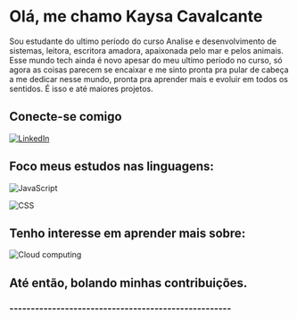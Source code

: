 
# Olá, me chamo Kaysa Cavalcante
Sou estudante do ultimo período do curso Analise e desenvolvimento de sistemas, leitora, escritora amadora, apaixonada pelo mar e pelos animais. Esse mundo tech ainda é novo apesar do meu ultimo período no curso, só agora as coisas parecem se encaixar e me sinto pronta pra pular de cabeça a me dedicar nesse mundo, pronta pra aprender mais e evoluir em todos os sentidos.
É isso e até maiores projetos.

## Conecte-se comigo
[![LinkedIn](https://img.shields.io/badge/LinkedIn-0?style=social&logo=linkedIn&logoColor=007FFF&labelColor=FFFFFF&color=FFFFFF
)](https://br.linkedin.com/in/kaysa-cavalcante-132776162)

## Foco meus estudos nas linguagens:
![JavaScript](https://img.shields.io/badge/JavaScript-0?style=for-the-badge&logo=0&logoColor=0&labelColor=FFFFFF&color=000000
)

![CSS](https://img.shields.io/badge/CSS-0?style=for-the-badge&logo=0&logoColor=0&labelColor=FFFFFF&color=000000)

## Tenho interesse em aprender mais sobre:

![Cloud computing](https://img.shields.io/badge/Cloud%20Computing-0?style=for-the-badge&logo=0&logoColor=0&labelColor=FFFFFF&color=000000
)

## Até então, bolando minhas contribuições.


 

### ----------------------------------------------------

